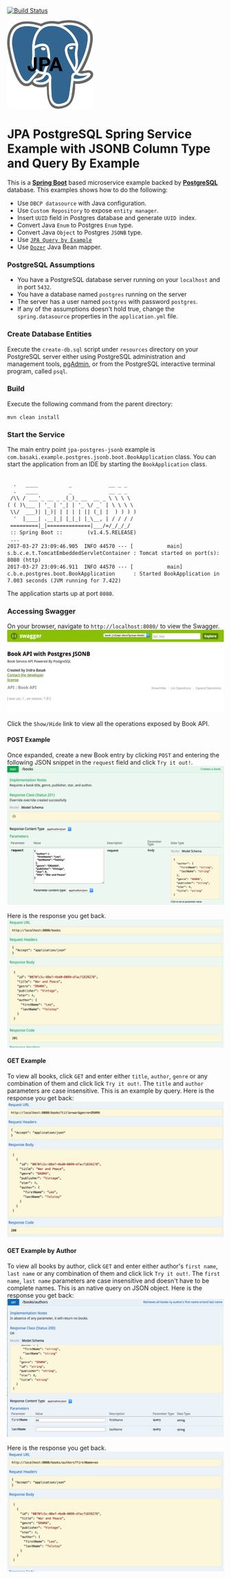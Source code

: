 [![Build Status][travis-badge]][travis-badge-url]

![](./img/postgres.png)

JPA PostgreSQL Spring Service Example with JSONB Column Type and Query By Example
=================================================================================
This is a [**Spring Boot**](https://projects.spring.io/spring-boot/) based microservice example backed by
[**PostgreSQL**](https://www.postgresql.org/) database. This examples shows how to do the following:
* Use `DBCP datasource` with Java configuration.
* Use `Custom Repository` to expose `entity manager`.
* Insert `UUID` field in Postgres database and generate `UUID `index.
* Convert Java `Enum` to Postgres `Enum` type.
* Convert Java `Object` to Postgres `JSONB` type.
* Use [`JPA Query by Example`](https://github.com/spring-projects/spring-data-commons/blob/master/src/main/asciidoc/query-by-example.adoc)
* Use [`Dozer`](http://dozer.sourceforge.net/) Java Bean mapper.

### PostgreSQL Assumptions
* You have a PostgreSQL database server running on your `localhost` and in port `5432`.
* You have a database named `postgres` running on the server
* The server has a user named `postgres` with password `postgres`.
* If any of the assumptions doesn't hold true, change the `spring.datasource` properties in the `application.yml` file.

### Create Database Entities
Execute the `create-db.sql` script under `resources` directory on your PostgreSQL server either using  PostgreSQL administration and management tools, [pgAdmin](https://www.pgadmin.org/), 
or from the PostgreSQL interactive terminal program, called `psql`.

### Build
Execute the following command from the parent directory:
```
mvn clean install
```

### Start the Service
The main entry point `jpa-postgres-jsonb` example is `com.basaki.example.postgres.jsonb.boot.BookApplication` class.
You can start the application from an IDE by starting the `BookApplication` class.
```

  .   ____          _            __ _ _
  .   ____          _            __ _ _
 /\\ / ___'_ __ _ _(_)_ __  __ _ \ \ \ \
( ( )\___ | '_ | '_| | '_ \/ _` | \ \ \ \
 \\/  ___)| |_)| | | | | || (_| |  ) ) ) )
  '  |____| .__|_| |_|_| |_\__, | / / / /
 =========|_|==============|___/=/_/_/_/
 :: Spring Boot ::        (v1.4.5.RELEASE)
 ...
2017-03-27 23:09:46.905  INFO 44570 --- [           main] s.b.c.e.t.TomcatEmbeddedServletContainer : Tomcat started on port(s): 8080 (http)
2017-03-27 23:09:46.911  INFO 44570 --- [           main] c.b.e.postgres.boot.BookApplication      : Started BookApplication in 7.003 seconds (JVM running for 7.422)
```
The application starts up at port `8080`.

### Accessing Swagger 
On your browser, navigate to `http://localhost:8080/` to view the Swagger. 
![](./img/book-swagger.png)

Click the `Show/Hide` link to view all the operations exposed by Book API.

#### POST Example
Once expanded, create a new Book entry by clicking `POST` and entering the following JSON snippet in the `request` field and click `Try it out!`. 
![](./img/book-post-req.png)

Here is the response you get back. 
![](./img/book-post-rsp.png)

#### GET Example
To view all books, click `GET` and enter either `title`, `author`, `genre` or any combination of them and click lick `Try it out!`. 
The `title` and `author` parameters are case insensitive. This is an example by query.
Here is the response you get back:
![](./img/book-get-rsp.png)

#### GET Example by Author
To view all books by author, click `GET` and enter either author's `first name`, `last name` or any combination of them and click lick `Try it out!`. 
The `first name`, `last name` parameters are case insensitive and doesn't have to be complete names. This is an native query on JSON object.
Here is the response you get back:
![](./img/auth-get-req.png)

Here is the response you get back.
![](./img/auth-get-rsp.png)


[travis-badge]: https://travis-ci.org/indrabasak/jpa-postgres-jsonb.svg?branch=master
[travis-badge-url]: https://travis-ci.org/indrabasak/jpa-postgres-jsonb/